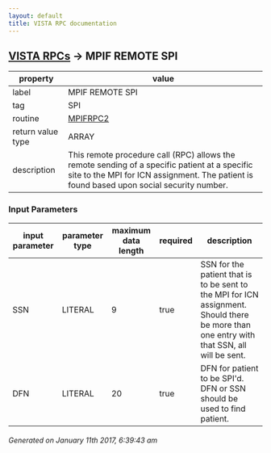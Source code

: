 ```yaml
---
layout: default
title: VISTA RPC documentation
---
```




## [VISTA RPCs](TableOfContent.md) &#8594; MPIF REMOTE SPI 

 property | value 
--- | --- 
 label | MPIF REMOTE SPI
 tag | SPI
 routine | [MPIFRPC2](http://code.osehra.org/dox/Routine_MPIFRPC2_source.html)
 return value type | ARRAY
 description | This remote procedure call (RPC) allows the remote sending of a specific patient at a specific site to the MPI for ICN assignment.  The patient is found based upon social security number.

### Input Parameters

| input parameter | parameter type | maximum data length | required | description | 
| --- | --- | --- | --- | --- | 
| SSN | LITERAL | 9 | true | SSN for the patient that is to be sent to the MPI for ICN assignment.  Should there be more than one entry with that SSN, all will be sent. | 
| DFN | LITERAL | 20 | true | DFN for patient to be SPI'd.  DFN or SSN should be used to find patient. | 




 ###### Generated on January 11th 2017, 6:39:43 am